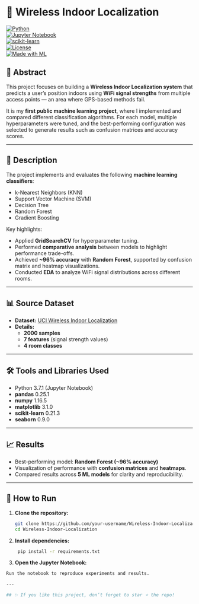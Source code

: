 # 📡 Wireless Indoor Localization

[![Python](https://img.shields.io/badge/Python-3.7+-blue.svg)](https://www.python.org/)  
[![Jupyter Notebook](https://img.shields.io/badge/Jupyter-Notebook-orange.svg)](https://jupyter.org/)  
[![scikit-learn](https://img.shields.io/badge/scikit--learn-0.21.3-green.svg)](https://scikit-learn.org/stable/)  
[![License](https://img.shields.io/badge/License-MIT-yellow.svg)](LICENSE)  
[![Made with ML](https://img.shields.io/badge/Machine-Learning-black.svg)](#)  

## 📌 Abstract
This project focuses on building a **Wireless Indoor Localization system** that predicts a user’s position indoors using **WiFi signal strengths** from multiple access points — an area where GPS-based methods fail.  

It is my **first public machine learning project**, where I implemented and compared different classification algorithms. For each model, multiple hyperparameters were tuned, and the best-performing configuration was selected to generate results such as confusion matrices and accuracy scores.  

---

## 🧠 Description
The project implements and evaluates the following **machine learning classifiers**:
- k-Nearest Neighbors (KNN)  
- Support Vector Machine (SVM)  
- Decision Tree  
- Random Forest  
- Gradient Boosting  

Key highlights:
- Applied **GridSearchCV** for hyperparameter tuning.  
- Performed **comparative analysis** between models to highlight performance trade-offs.  
- Achieved **~96% accuracy** with **Random Forest**, supported by confusion matrix and heatmap visualizations.  
- Conducted **EDA** to analyze WiFi signal distributions across different rooms.  

---

## 📊 Source Dataset
- **Dataset:** [UCI Wireless Indoor Localization](https://archive.ics.uci.edu/ml/datasets/Wireless+Indoor+Localization)  
- **Details:**  
  - **2000 samples**  
  - **7 features** (signal strength values)  
  - **4 room classes**  

---

## 🛠️ Tools and Libraries Used
- Python 3.7.1 (Jupyter Notebook)  
- **pandas** 0.25.1  
- **numpy** 1.16.5  
- **matplotlib** 3.1.0  
- **scikit-learn** 0.21.3  
- **seaborn** 0.9.0  

---

## 📈 Results
- Best-performing model: **Random Forest (~96% accuracy)**  
- Visualization of performance with **confusion matrices** and **heatmaps**.  
- Compared results across **5 ML models** for clarity and reproducibility.  

---

## 🚀 How to Run
1. **Clone the repository:**
   ```bash
   git clone https://github.com/your-username/Wireless-Indoor-Localization.git
   cd Wireless-Indoor-Localization
2. **Install dependencies:**
   ```bash
    pip install -r requirements.txt
3. **Open the Jupyter Notebook:**
  ```bash
  Run the notebook to reproduce experiments and results.

---

## ✨ If you like this project, don’t forget to star ⭐ the repo!
